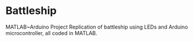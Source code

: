 # Battleship
MATLAB~Arduino Project
Replication of battleship using LEDs and Arduino microcontroller, all coded in MATLAB. 
